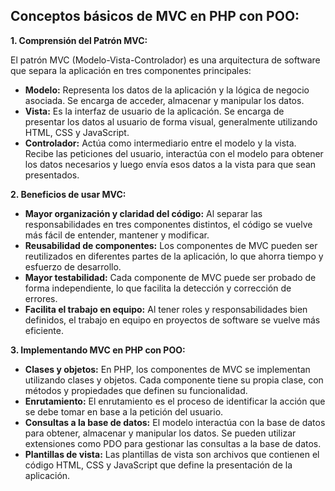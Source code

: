 ## Conceptos básicos de MVC en PHP con POO:

**1. Comprensión del Patrón MVC:**

El patrón MVC (Modelo-Vista-Controlador) es una arquitectura de software que separa la aplicación en tres componentes principales:

* **Modelo:** Representa los datos de la aplicación y la lógica de negocio asociada. Se encarga de acceder, almacenar y manipular los datos.
* **Vista:** Es la interfaz de usuario de la aplicación. Se encarga de presentar los datos al usuario de forma visual, generalmente utilizando HTML, CSS y JavaScript.
* **Controlador:** Actúa como intermediario entre el modelo y la vista. Recibe las peticiones del usuario, interactúa con el modelo para obtener los datos necesarios y luego envía esos datos a la vista para que sean presentados.

**2. Beneficios de usar MVC:**

* **Mayor organización y claridad del código:** Al separar las responsabilidades en tres componentes distintos, el código se vuelve más fácil de entender, mantener y modificar.
* **Reusabilidad de componentes:** Los componentes de MVC pueden ser reutilizados en diferentes partes de la aplicación, lo que ahorra tiempo y esfuerzo de desarrollo.
* **Mayor testabilidad:** Cada componente de MVC puede ser probado de forma independiente, lo que facilita la detección y corrección de errores.
* **Facilita el trabajo en equipo:** Al tener roles y responsabilidades bien definidos, el trabajo en equipo en proyectos de software se vuelve más eficiente.

**3. Implementando MVC en PHP con POO:**

* **Clases y objetos:** En PHP, los componentes de MVC se implementan utilizando clases y objetos. Cada componente tiene su propia clase, con métodos y propiedades que definen su funcionalidad.
* **Enrutamiento:** El enrutamiento es el proceso de identificar la acción que se debe tomar en base a la petición del usuario.
* **Consultas a la base de datos:** El modelo interactúa con la base de datos para obtener, almacenar y manipular los datos. Se pueden utilizar extensiones como PDO para gestionar las consultas a la base de datos.
* **Plantillas de vista:** Las plantillas de vista son archivos que contienen el código HTML, CSS y JavaScript que define la presentación de la aplicación.